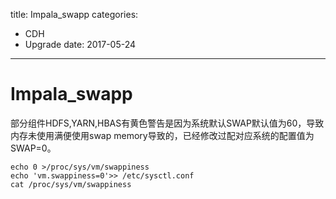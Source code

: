 title: Impala_swapp
categories: 
- CDH
- Upgrade
date: 2017-05-24
---
# Impala_swapp 
部分组件HDFS,YARN,HBAS有黄色警告是因为系统默认SWAP默认值为60，导致内存未使用满便使用swap memory导致的，已经修改过配对应系统的配置值为SWAP=0。
```
echo 0 >/proc/sys/vm/swappiness
echo 'vm.swappiness=0'>> /etc/sysctl.conf
cat /proc/sys/vm/swappiness
```